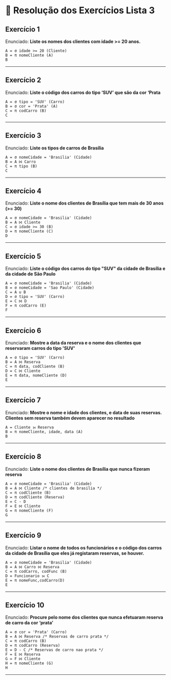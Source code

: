 # 📝 Resolução dos Exercícios Lista 3

## Exercício 1

Enunciado: <b> Liste os nomes dos clientes com idade >= 20 anos. </b>

```
A = σ idade >= 20 (Cliente)
B = π nomeCliente (A)
B
```

---

## Exercício 2

Enunciado: <b> Liste o código dos carros do tipo ‘SUV’ que são da cor ‘Prata </b>

```
A = σ tipo = 'SUV' (Carro)
B = σ cor = 'Prata' (A)
C = π codCarro (B)
C
```

---

## Exercício 3

Enunciado: <b> Liste os tipos de carros de Brasília </b>

```
A = σ nomeCidade = 'Brasilia' (Cidade)
B = A ⨝ Carro
C = π tipo (B)
C

```

---

## Exercício 4

Enunciado: <b> Liste o nome dos clientes de Brasília que tem mais de 30 anos (>= 30) </b>

```
A = σ nomeCidade = 'Brasilia' (Cidade)
B = A ⨝ Cliente
C = σ idade >= 30 (B)
D = π nomeCliente (C)
D
```

---

## Exercício 5

Enunciado: <b> Liste o código dos carros do tipo "SUV" da cidade de Brasília e da cidade de
São Paulo </b>

```
A = σ nomeCidade = 'Brasilia' (Cidade)
B = σ nomeCidade = 'Sao Paulo' (Cidade)
C = A ∪ B
D = σ tipo = 'SUV' (Carro)
E = C ⨝ D
F = π codCarro (E)
F
```

---

## Exercício 6

Enunciado: <b> Mostre a data da reserva e o nome dos clientes que reservaram carros do
tipo 'SUV' </b>

```
A = σ tipo = 'SUV' (Carro)
B = A ⨝ Reserva
C = π data, codCliente (B)
D = C ⨝ Cliente
E = π data, nomeCliente (D)
E
```

---

## Exercício 7

Enunciado: <b> Mostre o nome e idade dos clientes, e data de suas reservas. Clientes sem
reserva também devem aparecer no resultado </b>

```
A = Cliente ⟕ Reserva
B = π nomeCliente, idade, data (A)
B
```

---

## Exercício 8

Enunciado: <b> Liste o nome dos clientes de Brasília que nunca fizeram reserva </b>

```
A = σ nomeCidade = 'Brasilia' (Cidade)
B = A ⨝ Cliente /* clientes de brasilia */
C = π codCliente (B)
D = π codCliente (Reserva)
E = C - D
F = E ⨝ Cliente
G = π nomeCliente (F)
G
```

---

## Exercício 9

Enunciado: <b> Listar o nome de todos os funcionários e o código dos carros da cidade de
Brasília que eles já registaram reservas, se houver. </b>

```
A = σ nomeCidade = 'Brasilia' (Cidade)
B = A ⨝ Carro ⨝ Reserva
C = π codCarro, codFunc (B)
D = Funcionario ⟕ C
E = π nomeFunc,codCarro(D)
E
```

---

## Exercício 10

Enunciado: <b> Procure pelo nome dos clientes que nunca efetuaram reserva de carro
da cor ‘prata’ </b>

```
A = σ cor = 'Prata' (Carro)
B = A ⨝ Reserva /* Reservas de carro prata */
C = π codCarro (B)
D = π codCarro (Reserva)
E = D - C /* Reservas de carro nao prata */
F = E ⨝ Reserva
G = F ⨝ Cliente
H = π nomeCliente (G)
H
```

---
